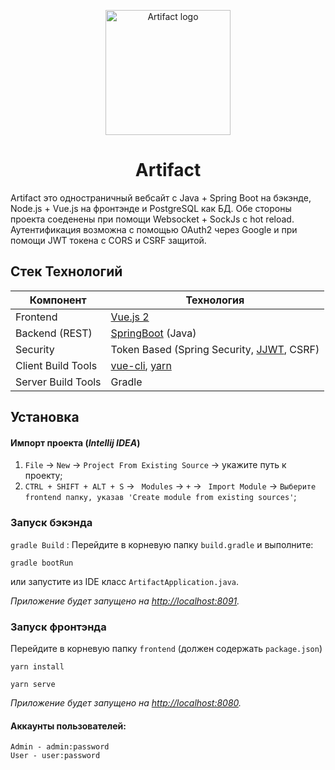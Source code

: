 <p align="center"><img width="200" src="https://i.ibb.co/XCy1fYt/logo.png" alt="Artifact logo"></p>
<h1 align="center">Artifact</h1>

Artifact это одностраничный вебсайт с Java + Spring Boot на бэкэнде, Node.js + Vue.js на фронтэнде и PostgreSQL как БД. Обе стороны проекта соеденены при помощи Websocket + SockJs с hot reload. Аутентификация возможна с помощью OAuth2 через Google и при помощи JWT токена с CORS и CSRF защитой.

## Стек Технологий
Компонент         | Технология
---               | ---
Frontend          | [Vue.js 2](https://github.com/vuejs/vue)
Backend (REST)    | [SpringBoot](https://projects.spring.io/spring-boot) (Java)
Security          | Token Based (Spring Security, [JJWT](https://github.com/auth0/java-jwt), CSRF)
Client Build Tools| [vue-cli](https://github.com/vuejs/vue-cli), [yarn](https://github.com/yarnpkg/yarn)
Server Build Tools| Gradle

## Установка
#### Импорт проекта (_Intellij IDEA_)

1. `File` -> `New` -> `Project From Existing Source` -> укажите путь к проекту;
2. `CTRL + SHIFT + ALT + S` -> ` Modules` -> `+` -> ` Import Module` -> `Выберите frontend папку, указав 'Create module from existing sources'`;

### Запуск бэкэнда

`gradle Build` : Перейдите в корневую папку  `build.gradle` и выполните:

```sbtshell
gradle bootRun
```
или запустите из IDE класс `ArtifactApplication.java`.

_Приложение будет запущено на [http://localhost:8091](http://localhost:8091)._


### Запуск фронтэнда

Перейдите в корневую папку `frontend` (должен содержать `package.json`)

```npm
yarn install

yarn serve
```
_Приложение будет запущено на  [http://localhost:8080](http://localhost:8080)._

#### Аккаунты пользователей:
```
Admin - admin:password
User - user:password
```